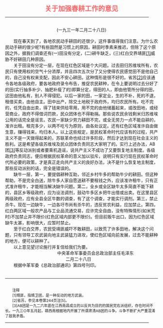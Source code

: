 <center><FONT style="FONT-SIZE: 16.5pt" COLOR="#FF6666" FACE="楷体_GB2312"><B>关于加强春耕工作的意见</B></center></FONT>
<HR color="#EE9B73" size="1" width="94%">
<BR>
<center>(一九三一年二月二十八日)</center>
<BR>
　　现在春天到了，各地农民动手耕田的还很少，这件事值得我们注意。为什么农民动手耕的很少呢?有些固然是习惯上的原因，耕田时季素来推迟，但除了这个原因之外，据我们调查还有(一)田没有分定，(二)耕牛缺乏，(三)红白交界靖匪<a href="#tail">[1]</a>威胁不好耕田几种原因。
<BR>
　　关于田没有分定一层，在现在红色区域是个大问题。过去田归苏维埃所有，农民只有使用权的空气十分浓厚，并且四次五次分了又分使得农民感觉田不是他自己的，自己没有权来支配，因此不安心耕田。这种情形是很不好的。省苏<a href="#tail">[2]</a>应该通令各地各级政府，要各地政府录令布告，推促农民耕种，在令上要说明过去分好了的田(实行抽多补少、抽肥补瘦了的)即算分定，得田的人，即由他管所分得的田，这田由他私有，别人不得侵犯。以后一家的田，一家定业，生的不补，死的不退，租借买卖，由他自主。田中出产，除交土地税于政府外，均归农民所有。吃不完的，任凭自由出卖，得了钱来供给零用，用不完的由他储蓄起来，或改田地，或经营商业，政府不得借词罚款，民众团体也不得勒捐。那些说农民余钱剩米归苏维埃公用的话完全是谣言。农民一家缺少劳力耕田不完，或全无劳力一点不能自耕的，准许出租。租完多少，以两不吃亏为原则，由各处议定。还有红色区域准许自由做生意，赚得钱来，均归本人。以上这些规定，是民权革命时代应该有的过程，共产主义不是一天做得起来的，苏联革命也经过许多阶段，然后才达到现在社会主义的胜利。这是希望各级苏维埃及民众团体负责同志大家明了的。实行上述办法，AB团<a href="#tail">[3]</a>等反动派别或者要乘机造谣，说共产主义不成功了又要恢复地主制度。各级政府负责同志，便应根据民权革命的意义加以驳斥，说明只有实行现在民权革命时代所必要的政策，才是真正走向共产主义的良好办法，决不是什么恢复地主制度，那些反动派别的话，完全是错误的。
<BR>
　　缺牛一层，第一，要提倡耕种互助，邻近乡村牛多的帮助牛少的耕田。但这种帮助，不是完全白送，除牛多人家自愿送耕不要租钱之外，应该准许租牛，只有正式准许租牛，才能相当解决缺牛问题。第二，全乡或全区缺牛太多简直不能下耕的，县区乡等级政府，应为设法调剂，鼓动牛多区乡把牛出借或出卖。在这里县区两级政府，应有全县全区牛数的调查，有了这个调查，才能实行调剂。第三，禁止杀牛。现在一边缺牛，一边各圩市尚有杀牛的，违反贫农利益，应加禁止。第四，红白两区域一般农产品与工业品流通交易，应许完全自由，没有特殊情形(如米荒时)不加禁止并不限价(红色区域内部更不限价)。但目前贩牛出口，因为红色区域缺牛太甚，影响很大，应暂时禁止。
<BR>
　　至于红白交界，农民受靖匪威吓不敢耕田，以致荒了许多田地，解决这个问题，只有领导工农武装向地主武装猛力进攻，使红色区域向前发展，过去不能耕种的地方，便可以耕种了。
<BR>
　　以上意见望讨论施行并复信给我们为要。
<BR>
　　　　　　　　　　　　 中央革命军事委员会总政治部主任毛泽东
<BR>
　　　　　　　　　　　　　　 二月二十八日
<BR>
　　根据中革军委《总政治部通讯》第四号刊印。
<BR>
　　<hr><a name="tail"></a>    <FONT style="FONT-SIZE: 9pt">
<BR>
　　注释
<BR>
　　[1]靖匪，指靖卫团，是一种反动的地方武装。
<BR>
　　[2]省苏，参见本卷第244页注[5]。
<BR>
　　[3]AB团是一九二六年底在江西南昌成立的以反共为目的的国民党右派组织，存在时间不长。一九三○年五月起，赣西南根据地内开展了所谓肃清AB团的斗争。斗争不断扩大严重混淆了敌我矛盾。
<BR>
</FONT>
<HR color="#EE9B73" size="1" width="94%">

